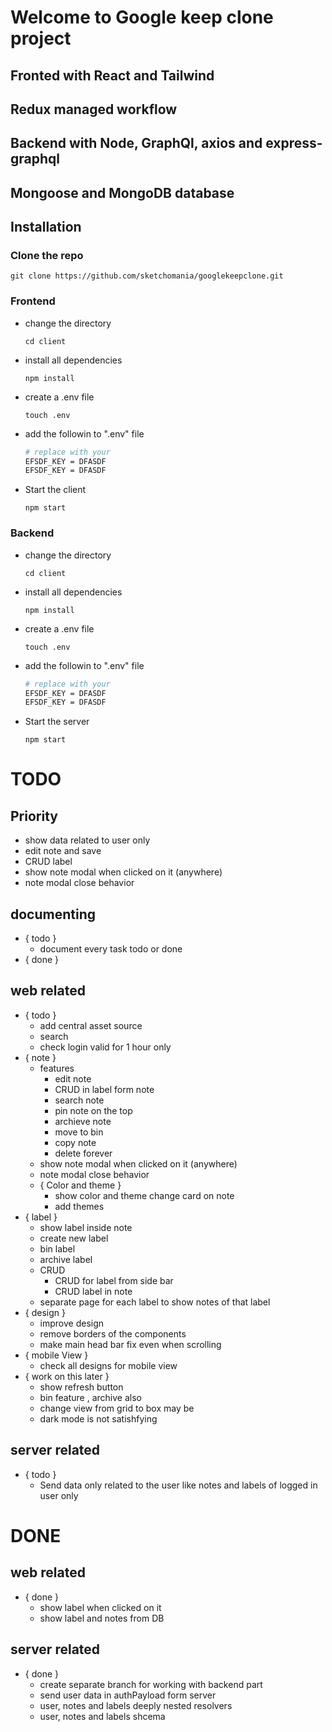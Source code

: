 # Welcome to Google keep clone project

## Fronted with React and Tailwind

## Redux managed workflow

## Backend with Node, GraphQl, axios and express-graphql

## Mongoose and MongoDB database

## Installation

### Clone the repo

```
git clone https://github.com/sketchomania/googlekeepclone.git
```

### Frontend

- change the directory
  ```
  cd client
  ```
- install all dependencies
  ```
  npm install
  ```
- create a .env file
  ```
  touch .env
  ```
- add the followin to ".env" file
  ```bash
  # replace with your
  EFSDF_KEY = DFASDF
  EFSDF_KEY = DFASDF
  ```
- Start the client
  ```
  npm start
  ```

### Backend

- change the directory
  ```
  cd client
  ```
- install all dependencies
  ```
  npm install
  ```
- create a .env file
  ```
  touch .env
  ```
- add the followin to ".env" file
  ```bash
  # replace with your
  EFSDF_KEY = DFASDF
  EFSDF_KEY = DFASDF
  ```
- Start the server
  ```
  npm start
  ```

# TODO

## Priority

- show data related to user only
- edit note and save
- CRUD label
- show note modal when clicked on it (anywhere)
- note modal close behavior

## documenting

- { todo }
  - document every task todo or done
- { done }

## web related

- { todo }
  - add central asset source
  - search
  - check login valid for 1 hour only
- { note }
  - features
    - edit note
    - CRUD in label form note
    - search note
    - pin note on the top
    - archieve note
    - move to bin
    - copy note
    - delete forever
  - show note modal when clicked on it (anywhere)
  - note modal close behavior
  - { Color and theme }
    - show color and theme change card on note
    - add themes
- { label }
  - show label inside note
  - create new label
  - bin label
  - archive label
  - CRUD
    - CRUD for label from side bar
    - CRUD label in note
  - separate page for each label to show notes of that label
- { design }
  - improve design
  - remove borders of the components
  - make main head bar fix even when scrolling
- { mobile View }
  - check all designs for mobile view
- { work on this later }
  - show refresh button
  - bin feature , archive also
  - change view from grid to box may be
  - dark mode is not satishfying

## server related

- { todo }
  - Send data only related to the user like notes and labels of logged in user only

# DONE

## web related

- { done }
  - show label when clicked on it
  - show label and notes from DB

## server related

- { done }
  - create separate branch for working with backend part
  - send user data in authPayload form server
  - user, notes and labels deeply nested resolvers
  - user, notes and labels shcema
